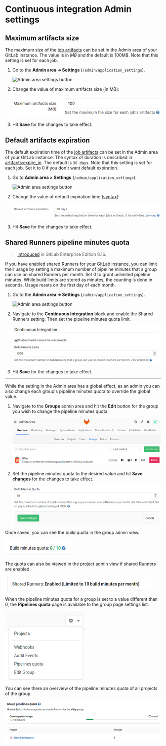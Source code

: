 # Continuous integration Admin settings

## Maximum artifacts size

The maximum size of the [job artifacts][art-yml] can be set in the Admin area
of your GitLab instance. The value is in *MB* and the default is 100MB. Note
that this setting is set for each job.

1. Go to the **Admin area ➔ Settings** (`/admin/application_settings`).

    ![Admin area settings button](img/admin_area_settings_button.png)

1. Change the value of maximum artifacts size (in MB):

    ![Admin area maximum artifacts size](img/admin_area_maximum_artifacts_size.png)

1. Hit **Save** for the changes to take effect.

## Default artifacts expiration

The default expiration time of the [job artifacts][art-yml] can be set in
the Admin area of your GitLab instance. The syntax of duration is described
in [artifacts:expire_in][duration-syntax]. The default is `30 days`. Note that
this setting is set for each job. Set it to 0 if you don't want default
expiration.

1. Go to **Admin area > Settings** (`/admin/application_settings`).

    ![Admin area settings button](img/admin_area_settings_button.png)

1. Change the value of default expiration time ([syntax][duration-syntax]):

    ![Admin area default artifacts expiration](img/admin_area_default_artifacts_expiration.png)

1. Hit **Save** for the changes to take effect.

[art-yml]: ../../../administration/job_artifacts.md
[duration-syntax]: ../../../ci/yaml/README.md#artifactsexpire_in

## Shared Runners pipeline minutes quota

> [Introduced][ee-1078] in GitLab Enterprise Edition 8.16.

If you have enabled shared Runners for your GitLab instance, you can limit their
usage by setting a maximum number of pipeline minutes that a group can use on
shared Runners per month. Set 0 to grant unlimited pipeline minutes.
While build limits are stored as minutes, the counting is done in seconds.
Usage resets on the first day of each month.

1. Go to the **Admin area ➔ Settings** (`/admin/application_settings`).

    ![Admin area settings button](img/admin_area_settings_button.png)

1. Navigate to the **Continuous Integration** block and enable the Shared
   Runners setting. Then set the pipeline minutes quota limit.

    ![Shared Runners pipeline minutes quota](img/ci_shared_runners_build_minutes_quota.png)

1. Hit **Save** for the changes to take effect.

---

While the setting in the Admin area has a global effect, as an admin you can
also change each group's pipeline minutes quota to override the global value.

1. Navigate to the **Groups** admin area and hit the **Edit** button for the
   group you wish to change the pipeline minutes quota.

    ![Groups in the admin area](img/admin_area_groups.png)

1. Set the pipeline minutes quota to the desired value and hit **Save changes** for
   the changes to take effect.

    ![Edit group in the admin area](img/admin_area_group_edit.png)

Once saved, you can see the build quota in the group admin view.

![Group admin info](img/group_quota_view.png)

The quota can also be viewed in the project admin view if shared Runners
are enabled.

![Project admin info](img/admin_project_quota_view.png)

When the pipeline minutes quota for a group is set to a value different than 0,
the **Pipelines quota** page is available to the group page settings list.

![Group settings](img/group_settings.png)

You can see there an overview of the pipeline minutes quota of all projects of
the group.

![Group pipelines quota](img/group_pipelines_quota.png)

[art-yml]: ../../../administration/job_artifacts.md
[ee-1078]: https://gitlab.com/gitlab-org/gitlab-ee/merge_requests/1078
